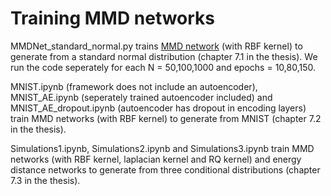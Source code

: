 # Training MMD networks

MMDNet_standard_normal.py trains [MMD network](https://arxiv.org/abs/1502.02761) (with RBF kernel) to generate from a standard normal distribution (chapter 7.1 in the thesis). We run the code seperately for each N = 50,100,1000 and epochs = 10,80,150.

MNIST.ipynb (framework does not include an autoencoder), MNIST_AE.ipynb (seperately trained autoencoder included) and MNIST_AE_dropout.ipynb (autoencoder has dropout in encoding layers) train MMD networks (with RBF kernel) to generate from MNIST (chapter 7.2 in the thesis).

Simulations1.ipynb, Simulations2.ipynb and Simulations3.ipynb train MMD networks (with RBF kernel, laplacian kernel and RQ kernel) and energy distance networks to generate from three conditional distributions (chapter 7.3 in the thesis).